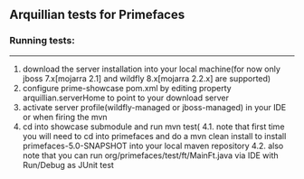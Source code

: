 ## Arquillian tests for Primefaces


### Running tests:
--------------

1. download the server installation into your local machine(for now only jboss 7.x[mojarra 2.1] and  wildfly 8.x[mojarra 2.2.x] are supported)
2. configure prime-showcase pom.xml by editing property arquillian.serverHome to point to your download server
3. activate server profile(wildfly-managed or jboss-managed) in your IDE or when firing the mvn
4. cd into showcase submodule and run mvn test(
	4.1. note that first time you will need to cd into primefaces and do a mvn clean install to install primefaces-5.0-SNAPSHOT into your local maven repository
    4.2. also note that you can run org/primefaces/test/ft/MainFt.java via IDE with Run/Debug as JUnit test  
